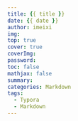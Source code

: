 ```yaml
---
title: {{ title }}
date: {{ date }}
author: imeixi
img: 
top: true
cover: true
coverImg: 
password: 
toc: false
mathjax: false
summary: 
categories: Markdown
tags:
  - Typora
  - Markdown
---
```

